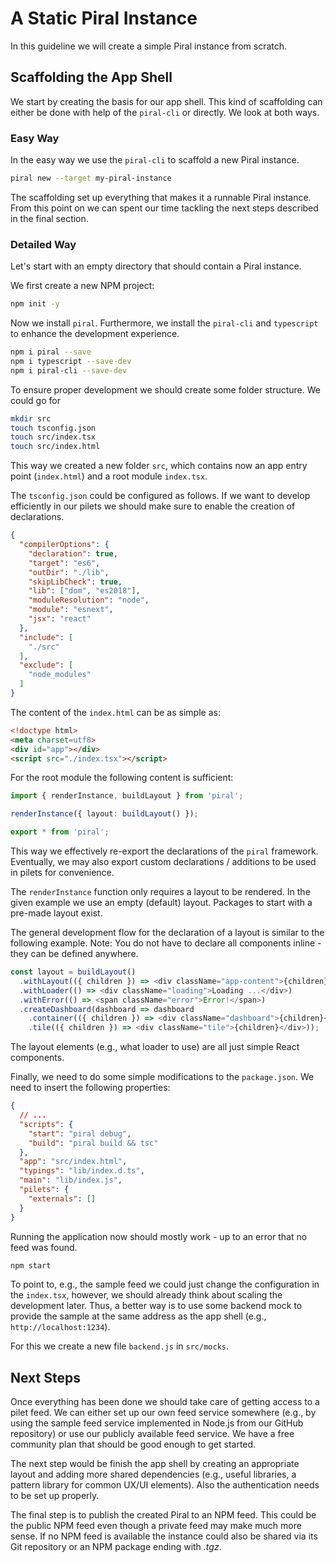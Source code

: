 # A Static Piral Instance

In this guideline we will create a simple Piral instance from scratch.

## Scaffolding the App Shell

We start by creating the basis for our app shell. This kind of scaffolding can either be done with help of the `piral-cli` or directly. We look at both ways.

### Easy Way

In the easy way we use the `piral-cli` to scaffold a new Piral instance.

```sh
piral new --target my-piral-instance
```

The scaffolding set up everything that makes it a runnable Piral instance. From this point on we can spent our time tackling the next steps described in the final section.

### Detailed Way

Let's start with an empty directory that should contain a Piral instance.

We first create a new NPM project:

```sh
npm init -y
```

Now we install `piral`. Furthermore, we install the `piral-cli` and `typescript` to enhance the development experience.

```sh
npm i piral --save
npm i typescript --save-dev
npm i piral-cli --save-dev
```

To ensure proper development we should create some folder structure. We could go for

```sh
mkdir src
touch tsconfig.json
touch src/index.tsx
touch src/index.html
```

This way we created a new folder `src`, which contains now an app entry point (`index.html`) and a root module `index.tsx`.

The `tsconfig.json` could be configured as follows. If we want to develop efficiently in our pilets we should make sure to enable the creation of declarations.

```json
{
  "compilerOptions": {
    "declaration": true,
    "target": "es6",
    "outDir": "./lib",
    "skipLibCheck": true,
    "lib": ["dom", "es2018"],
    "moduleResolution": "node",
    "module": "esnext",
    "jsx": "react"
  },
  "include": [
    "./src"
  ],
  "exclude": [
    "node_modules"
  ]
}
```

The content of the `index.html` can be as simple as:

```html
<!doctype html>
<meta charset=utf8>
<div id="app"></div>
<script src="./index.tsx"></script>
```

For the root module the following content is sufficient:

```ts
import { renderInstance, buildLayout } from 'piral';

renderInstance({ layout: buildLayout() });

export * from 'piral';
```

This way we effectively re-export the declarations of the `piral` framework. Eventually, we may also export custom declarations / additions to be used in pilets for convenience.

The `renderInstance` function only requires a layout to be rendered. In the given example we use an empty (default) layout. Packages to start with a pre-made layout exist.

The general development flow for the declaration of a layout is similar to the following example. Note: You do not have to declare all components inline - they can be defined anywhere.

```ts
const layout = buildLayout()
  .withLayout(({ children }) => <div className="app-content">{children}</div>)
  .withLoader(() => <div className="loading">Loading ...</div>)
  .withError(() => <span className="error">Error!</span>)
  .createDashboard(dashboard => dashboard
    .container(({ children }) => <div className="dashboard">{children}</div>)
    .tile(({ children }) => <div className="tile">{children}</div>));
```

The layout elements (e.g., what loader to use) are all just simple React components.

Finally, we need to do some simple modifications to the `package.json`. We need to insert the following properties:

```json
{
  // ...
  "scripts": {
    "start": "piral debug",
    "build": "piral build && tsc"
  },
  "app": "src/index.html",
  "typings": "lib/index.d.ts",
  "main": "lib/index.js",
  "pilets": {
    "externals": []
  }
}
```

Running the application now should mostly work - up to an error that no feed was found.

```sh
npm start
```

To point to, e.g., the sample feed we could just change the configuration in the `index.tsx`, however, we should already think about scaling the development later. Thus, a better way is to use some backend mock to provide the sample at the same address as the app shell (e.g., `http://localhost:1234`).

For this we create a new file `backend.js` in `src/mocks`.

## Next Steps

Once everything has been done we should take care of getting access to a pilet feed. We can either set up our own feed service somewhere (e.g., by using the sample feed service implemented in Node.js from our GitHub repository) or use our publicly available feed service. We have a free community plan that should be good enough to get started.

The next step would be finish the app shell by creating an appropriate layout and adding more shared dependencies (e.g., useful libraries, a pattern library for common UX/UI elements). Also the authentication needs to be set up properly.

The final step is to publish the created Piral to an NPM feed. This could be the public NPM feed even though a private feed may make much more sense. If no NPM feed is available the instance could also be shared via its Git repository or an NPM package ending with *.tgz*.
